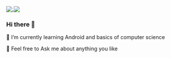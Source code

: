  <a href="https://github.com/anuraghazra/github-readme-stats">
  <img align="center" src="https://github-readme-stats.vercel.app/api?username=OkAndGreat&show_icons=true&theme=vue&hide_title=true&hide=prs" />
</a>

<a href="https://github.com/anuraghazra/convoychat">
  <img align="center" src="https://github-readme-stats.vercel.app/api/top-langs/?username=OkAndGreat&layout=compact)](https://github.com/OkAndGreat/github-readme-stats" />
</a>

 ### Hi there 👋

🌱 I’m currently learning Android and basics of computer science

💬 Feel free to Ask me about anything you like 



